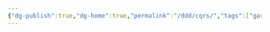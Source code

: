 ```yaml
---
{"dg-publish":true,"dg-home":true,"permalink":"/ddd/cqrs/","tags":["gardenEntry"],"dgPassFrontmatter":true,"noteIcon":""}
---
```


